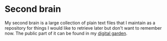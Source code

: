 # Second brain 
My second brain is a large collection of plain text files that I maintain as a repository for things I would like to retrieve later but don't want to remember now. The public part of it can be found in my [digital garden](/digital-garden).